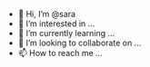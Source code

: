 - 👋 Hi, I’m @sara 
- 👀 I’m interested in ...
- 🌱 I’m currently learning ...
- 💞️ I’m looking to collaborate on ...
- 📫 How to reach me ...

<!---
Athulzer/Athulzer is a ✨ special ✨ repository because its `README.md` (this file) appears on your GitHub profile.
You can click the Preview link to take a look at your changes.
--->
